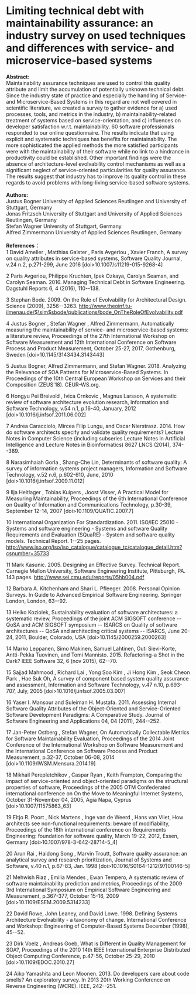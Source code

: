# Limiting technical debt with maintainability assurance: an industry survey on used techniques and differences with service- and microservice-based systems
**Abstract:**  
Maintainability assurance techniques are used to control this quality attribute and limit the accumulation of potentially unknown technical debt. Since the industry state of practice and especially the handling of Service- and Microservice-Based Systems in this regard are not well covered in scientific literature, we created a survey to gather evidence for a) used processes, tools, and metrics in the industry, b) maintainability-related treatment of systems based on service-orientation, and c) influences on developer satisfaction w.r.t. maintainability. 60 software professionals responded to our online questionnaire. The results indicate that using explicit and systematic techniques has benefits for maintainability. The more sophisticated the applied methods the more satisfied participants were with the maintainability of their software while no link to a hindrance in productivity could be established. Other important findings were the absence of architecture-level evolvability control mechanisms as well as a significant neglect of service-oriented particularities for quality assurance. The results suggest that industry has to improve its quality control in these regards to avoid problems with long-living service-based software systems.
</br>
</br>
**Authors:**  
Justus Bogner	University of Applied Sciences Reutlingen and University of Stuttgart, Germany  
Jonas Fritzsch	University of Stuttgart and University of Applied Sciences Reutlingen, Germany  
Stefan Wagner	University of Stuttgart, Germany  
Alfred Zimmermann	University of Applied Sciences Reutlingen, Germany  
</br>
**References：**  
1
David Ameller , Matthias Galster , Paris Avgeriou , Xavier Franch, A survey on quality attributes in service-based systems, Software Quality Journal, v.24 n.2, p.271-299, June 2016  [doi>10.1007/s11219-015-9268-4]
 	
2
Paris Avgeriou, Philippe Kruchten, Ipek Ozkaya, Carolyn Seaman, and Carolyn Seaman. 2016. Managing Technical Debt in Software Engineering. Dagstuhl Reports 6, 4 (2016), 110--138.
 	
3
Stephan Bode. 2009. On the Role of Evolvability for Architectural Design. Science (2009), 3256--3263. http://www.theoinf.tu-ilmenau.de/$\sim$sbode/publications/bode_OnTheRoleOfEvolvability.pdf
	
4
Justus Bogner , Stefan Wagner , Alfred Zimmermann, Automatically measuring the maintainability of service- and microservice-based systems: a literature review, Proceedings of the 27th International Workshop on Software Measurement and 12th International Conference on Software Process and Product Measurement, October 25-27, 2017, Gothenburg, Sweden  [doi>10.1145/3143434.3143443]
 	
5
Justus Bogner, Alfred Zimmermann, and Stefan Wagner. 2018. Analyzing the Relevance of SOA Patterns for Microservice-Based Systems. In Proceedings of the 10th Central European Workshop on Services and their Composition (ZEUS'18). CEUR-WS.org.
 	
6
Hongyu Pei Breivold , Ivica Crnkovic , Magnus Larsson, A systematic review of software architecture evolution research, Information and Software Technology, v.54 n.1, p.16-40, January, 2012  [doi>10.1016/j.infsof.2011.06.002]
 	
7
Andrea Caracciolo, Mircea Filip Lungu, and Oscar Nierstrasz. 2014. How do software architects specify and validate quality requirements? Lecture Notes in Computer Science (including subseries Lecture Notes in Artificial Intelligence and Lecture Notes in Bioinformatics) 8627 LNCS (2014), 374--389.
 	
8
Narasimhaiah Gorla , Shang-Che Lin, Determinants of software quality: A survey of information systems project managers, Information and Software Technology, v.52 n.6, p.602-610, June, 2010  [doi>10.1016/j.infsof.2009.11.012]
 	
9
Ilja Heitlager , Tobias Kuipers , Joost Visser, A Practical Model for Measuring Maintainability, Proceedings of the 6th International Conference on Quality of Information and Communications Technology, p.30-39, September 12-14, 2007  [doi>10.1109/QUATIC.2007.7]
 	
10
International Organization For Standardization. 2011. ISO/IEC 25010 - Systems and software engineering - Systems and software Quality Requirements and Evaluation (SQuaRE) - System and software quality models. Technical Report. 1--25 pages. http://www.iso.org/iso/iso_catalogue/catalogue_tc/catalogue_detail.htm?csnumber=35733
 	
11
Mark Kasunic. 2005. Designing an Effective Survey. Technical Report. Carnegie Mellon University, Software Engineering Institute, Pittsburgh, PA. 143 pages. http://www.sei.cmu.edu/reports/05hb004.pdf
 	
12
Barbara A. Kitchenham and Shari L. Pfleeger. 2008. Personal Opinion Surveys. In Guide to Advanced Empirical Software Engineering. Springer London, London, 63--92.
	
13
Heiko Koziolek, Sustainability evaluation of software architectures: a systematic review, Proceedings of the joint ACM SIGSOFT conference -- QoSA and ACM SIGSOFT symposium -- ISARCS on Quality of software architectures -- QoSA and architecting critical systems -- ISARCS, June 20-24, 2011, Boulder, Colorado, USA  [doi>10.1145/2000259.2000263]
 	
14
Marko Leppanen, Simo Makinen, Samuel Lahtinen, Outi Sievi-Korte, Antti-Pekka Tuovinen, and Tomi Mannisto. 2015. Refactoring-a Shot in the Dark? IEEE Software 32, 6 (nov 2015), 62--70.
 	
15
Sajjad Mahmood , Richard Lai , Yong Soo Kim , Ji Hong Kim , Seok Cheon Park , Hae Suk Oh, A survey of component based system quality assurance and assessment, Information and Software Technology, v.47 n.10, p.693-707, July, 2005  [doi>10.1016/j.infsof.2005.03.007]
 	
16
Yaser I. Mansour and Suleiman H. Mustafa. 2011. Assessing Internal Software Quality Attributes of the Object-Oriented and Service-Oriented Software Development Paradigms: A Comparative Study. Journal of Software Engineering and Applications 04, 04 (2011), 244--252.
 	
17
Jan-Peter Ostberg , Stefan Wagner, On Automatically Collectable Metrics for Software Maintainability Evaluation, Proceedings of the 2014 Joint Conference of the International Workshop on Software Measurement and the International Conference on Software Process and Product Measurement, p.32-37, October 06-08, 2014  [doi>10.1109/IWSM.Mensura.2014.19]
 	
18
Mikhail Perepletchikov , Caspar Ryan , Keith Frampton, Comparing the impact of service-oriented and object-oriented paradigms on the structural properties of software, Proceedings of the 2005 OTM Confederated international conference on On the Move to Meaningful Internet Systems, October 31-November 04, 2005, Agia Napa, Cyprus  [doi>10.1007/11575863_63]
 	
19
Eltjo R. Poort , Nick Martens , Inge van de Weerd , Hans van Vliet, How architects see non-functional requirements: beware of modifiability, Proceedings of the 18th international conference on Requirements Engineering: foundation for software quality, March 19-22, 2012, Essen, Germany  [doi>10.1007/978-3-642-28714-5_4]
 	
20
Arun Rai , Haidong Song , Marvin Troutt, Software quality assurance: an analytical survey and research prioritization, Journal of Systems and Software, v.40 n.1, p.67-83, Jan. 1998  [doi>10.1016/S0164-1212(97)00146-5]
 	
21
Mehwish Riaz , Emilia Mendes , Ewan Tempero, A systematic review of software maintainability prediction and metrics, Proceedings of the 2009 3rd International Symposium on Empirical Software Engineering and Measurement, p.367-377, October 15-16, 2009  [doi>10.1109/ESEM.2009.5314233]
 	
22
David Rowe, John Leaney, and David Lowe. 1998. Defining Systems Architecture Evolvability - a taxonomy of change. International Conference and Workshop: Engineering of Computer-Based Systems December (1998), 45--52.
 	
23
Dirk Voelz , Andreas Goeb, What is Different in Quality Management for SOA?, Proceedings of the 2010 14th IEEE International Enterprise Distributed Object Computing Conference, p.47-56, October 25-29, 2010  [doi>10.1109/EDOC.2010.27]
 	
24
Aiko Yamashita and Leon Moonen. 2013. Do developers care about code smells? An exploratory survey. In 2013 20th Working Conference on Reverse Engineering (WCRE). IEEE, 242--251.

